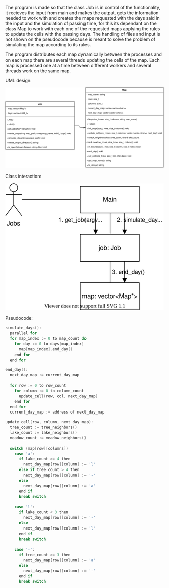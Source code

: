 <!--- Copyright 2021 Rostipollos. Universidad de Costa Rica. CC BY 4.0 -->

The program is made so that the class Job is in control of the functionality, it recieves the input from main and makes the output, gets the information needed to work with and creates the maps requested with the days said in the input and the simulation of passing time, for this its dependant on the class Map to work with each one of the requested maps applying the rules to update the cells with the passing days. The handling of files and input is not shown on the pseudocode because is meant to solve the problem of simulating the map according to its rules.

The program distributes each map dynamically between the processes and on each map there are several threads updating the cells of the map. Each map is processed one at a time between different workers and several threads work on the same map.

UML design:

 ![UML](../img/class_diagram.svg "UML design")

Class interaction:

 ![interaction](../img/colaboration_diagram.svg "Colaboration Diagram")

Pseudocode:

```cpp
simulate_days():
  parallel for
  for map_index := 0 to map_count do
    for day := 0 to days[map_index]
      map[map_index].end_day()
    end for
  end for
```
```cpp
end_day():
  next_day_map := current_day_map

  for row := 0 to row_count
    for column := 0 to column_count
      update_cell(row, col, next_day_map)
    end for
  end for
  current_day_map := address of next_day_map
```
```cpp
update_cell(row, column, next_day_map):
  tree_count := tree_neighbors()
  lake_count := lake_neighbors()
  meadow_count := meadow_neighbors()

  switch (map[row][columns])
    case 'a':
      if lake_count >= 4 then
        next_day_map[row][column] := 'l'
      else if tree count > 4 then
        next_day_map[row][column] := '-'
      else
        next_day_map[row][column] := 'a'
      end if
      break switch

    case 'l':
      if lake_count < 3 then
        next_day_map[row][column] := '-'
      else
        next_day_map[row][column] := 'l'
      end if
      break switch

    case '-':
      if tree_count >= 3 then
        next_day_map[row][column] := 'a'
      else
        next_day_map[row][column] := '-'
      end if
      break switch
```
